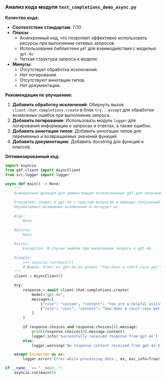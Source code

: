 ### **Анализ кода модуля `text_completions_demo_async.py`**

**Качество кода:**

- **Соответствие стандартам**: 7/10
- **Плюсы**:
    - Асинхронный код, что позволяет эффективно использовать ресурсы при выполнении сетевых запросов.
    - Использование библиотеки `g4f` для взаимодействия с моделью `gpt-4o`.
    - Четкая структура запроса к модели.
- **Минусы**:
    - Отсутствует обработка исключений.
    - Нет логирования.
    - Отсутствуют аннотации типов.
    - Нет документации.

**Рекомендации по улучшению:**

1.  **Добавить обработку исключений**: Обернуть вызов `client.chat.completions.create` в блок `try...except` для обработки возможных ошибок при выполнении запроса.
2.  **Добавить логирование**: Использовать модуль `logger` для логирования информации о запросах и ответах, а также ошибок.
3.  **Добавить аннотации типов**: Добавить аннотации типов для переменных и возвращаемых значений функций.
4.  **Добавить документацию**: Добавить docstring для функций и классов.

**Оптимизированный код:**

```python
import asyncio
from g4f.client import AsyncClient
from src.logger import logger

async def main() -> None:
    """
    Асинхронная функция для демонстрации использования g4f для получения текстовых завершений от модели gpt-4o.
    
    Отправляет запрос к gpt-4o с простым вопросом и выводит полученный ответ.
    Обрабатывает возможные исключения и логирует их.
    
    Args:
        None
    
    Returns:
        None
    
    Raises:
        Exception: В случае ошибки при выполнении запроса к gpt-4o.
    
    Example:
        >>> asyncio.run(main())
        # Вывод: Ответ от gpt-4o на вопрос "how does a court case get to the Supreme Court?"
    """
    client = AsyncClient()
    
    try:
        response = await client.chat.completions.create(
            model="gpt-4o",
            messages=[
                {"role": "system", "content": "You are a helpful assistant."},
                {"role": "user", "content": "how does a court case get to the Supreme Court?"}
            ]
        )
        
        if response.choices and response.choices[0].message:
            print(response.choices[0].message.content)
            logger.info('Successfully received response from gpt-4o')
        else:
            logger.warning('No response content received from gpt-4o')

    except Exception as ex:
        logger.error('Error while processing data', ex, exc_info=True)

if __name__ == "__main__":
    asyncio.run(main())